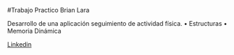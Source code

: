 #Trabajo Practico Brian Lara

Desarrollo de una aplicación seguimiento de actividad física.
•	Estructuras
•	Memoria Dinámica

[Linkedin]( https://www.linkedin.com/in/matias-sanchez-villar/)
